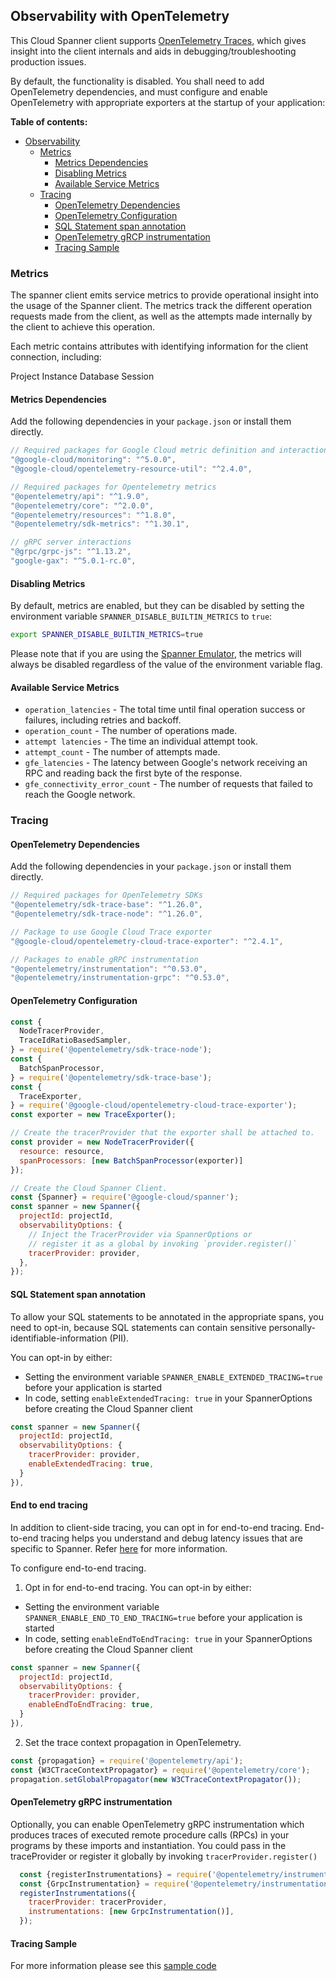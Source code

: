 ## Observability with OpenTelemetry

This Cloud Spanner client supports [OpenTelemetry Traces](https://opentelemetry.io/), which gives insight into the client internals and aids in debugging/troubleshooting production issues.

By default, the functionality is disabled. You shall need to add OpenTelemetry dependencies, and must configure and
enable OpenTelemetry with appropriate exporters at the startup of your application:

**Table of contents:**

* [Observability](#observability)
  * [Metrics](#metrics)
    * [Metrics Dependencies](#metrics-dependencies)
    * [Disabling Metrics](#disabling-metrics)
    * [Available Service Metrics](#available-service-metrics)
  * [Tracing](#tracing)
    * [OpenTelemetry Dependencies](#opentelemetry-dependencies)
    * [OpenTelemetry Configuration](#opentelemetry-configuration)
    * [SQL Statement span annotation](#sql-statement-span-annotation)
    * [OpenTelemetry gRCP instrumentation](#opentelemetry-grpc-instrumentation)
    * [Tracing Sample](#tracing-sample)

### Metrics

The spanner client emits service metrics to provide operational insight into the usage of the Spanner client. The metrics track the different operation requests made from the client, as well as the attempts made internally by the client to achieve this operation.

Each metric contains attributes with identifying information for the client connection, including:

Project
Instance
Database
Session

#### Metrics Dependencies

Add the following dependencies in your `package.json` or install them directly.
```javascript
// Required packages for Google Cloud metric definition and interaction
"@google-cloud/monitoring": "^5.0.0",
"@google-cloud/opentelemetry-resource-util": "^2.4.0",

// Required packages for Opentelemetry metrics
"@opentelemetry/api": "^1.9.0",
"@opentelemetry/core": "^2.0.0",
"@opentelemetry/resources": "^1.8.0",
"@opentelemetry/sdk-metrics": "^1.30.1",

// gRPC server interactions
"@grpc/grpc-js": "^1.13.2",
"google-gax": "^5.0.1-rc.0",
```
#### Disabling Metrics

By default, metrics are enabled, but they can be disabled by setting the environment variable `SPANNER_DISABLE_BUILTIN_METRICS` to `true`:
```bash
export SPANNER_DISABLE_BUILTIN_METRICS=true
```

Please note that if you are using the [Spanner Emulator](https://cloud.google.com/spanner/docs/emulator), the metrics will always be disabled regardless of the value of the environment variable flag.

#### Available Service Metrics

* `operation_latencies` - The total time until final operation success or failures, including retries and backoff.
* `operation_count` - The number of operations made.
* `attempt latencies` - The time an individual attempt took.
* `attempt_count` - The number of attempts made.
* `gfe_latencies` - The latency between Google's network receiving an RPC and reading back the first byte of the response.
* `gfe_connectivity_error_count` - The number of requests that failed to reach the Google network.

### Tracing

#### OpenTelemetry Dependencies

Add the following dependencies in your `package.json` or install them directly.
```javascript
// Required packages for OpenTelemetry SDKs
"@opentelemetry/sdk-trace-base": "^1.26.0",
"@opentelemetry/sdk-trace-node": "^1.26.0",

// Package to use Google Cloud Trace exporter
"@google-cloud/opentelemetry-cloud-trace-exporter": "^2.4.1",

// Packages to enable gRPC instrumentation
"@opentelemetry/instrumentation": "^0.53.0",
"@opentelemetry/instrumentation-grpc": "^0.53.0",
```

#### OpenTelemetry Configuration

```javascript
const {
  NodeTracerProvider,
  TraceIdRatioBasedSampler,
} = require('@opentelemetry/sdk-trace-node');
const {
  BatchSpanProcessor,
} = require('@opentelemetry/sdk-trace-base');
const {
  TraceExporter,
} = require('@google-cloud/opentelemetry-cloud-trace-exporter');
const exporter = new TraceExporter();

// Create the tracerProvider that the exporter shall be attached to.
const provider = new NodeTracerProvider({
  resource: resource,
  spanProcessors: [new BatchSpanProcessor(exporter)]
});

// Create the Cloud Spanner Client.
const {Spanner} = require('@google-cloud/spanner');
const spanner = new Spanner({
  projectId: projectId,
  observabilityOptions: {
    // Inject the TracerProvider via SpannerOptions or
    // register it as a global by invoking `provider.register()`
    tracerProvider: provider,
  },
});
```

#### SQL Statement span annotation

To allow your SQL statements to be annotated in the appropriate spans, you need to opt-in, because
SQL statements can contain sensitive personally-identifiable-information (PII).

You can opt-in by either:

* Setting the environment variable `SPANNER_ENABLE_EXTENDED_TRACING=true` before your application is started
* In code, setting `enableExtendedTracing: true` in your SpannerOptions before creating the Cloud Spanner client

```javascript
const spanner = new Spanner({
  projectId: projectId,
  observabilityOptions: {
    tracerProvider: provider,
    enableExtendedTracing: true,
  }
}),
```

#### End to end tracing

In addition to client-side tracing, you can opt in for end-to-end tracing. End-to-end tracing helps you understand and debug latency issues that are specific to Spanner. Refer [here](https://cloud.google.com/spanner/docs/tracing-overview) for more information.

To configure end-to-end tracing.

1. Opt in for end-to-end tracing. You can opt-in by either:
* Setting the environment variable `SPANNER_ENABLE_END_TO_END_TRACING=true` before your application is started
* In code, setting `enableEndToEndTracing: true` in your SpannerOptions before creating the Cloud Spanner client

```javascript
const spanner = new Spanner({
  projectId: projectId,
  observabilityOptions: {
    tracerProvider: provider,
    enableEndToEndTracing: true,
  }
}),
```

2. Set the trace context propagation in OpenTelemetry.
```javascript
const {propagation} = require('@opentelemetry/api');
const {W3CTraceContextPropagator} = require('@opentelemetry/core');
propagation.setGlobalPropagator(new W3CTraceContextPropagator());
```

#### OpenTelemetry gRPC instrumentation

Optionally, you can enable OpenTelemetry gRPC instrumentation which produces traces of executed remote procedure calls (RPCs)
in your programs by these imports and instantiation. You could pass in the traceProvider or register it globally
by invoking `tracerProvider.register()`

```javascript
  const {registerInstrumentations} = require('@opentelemetry/instrumentation');
  const {GrpcInstrumentation} = require('@opentelemetry/instrumentation-grpc');
  registerInstrumentations({
    tracerProvider: tracerProvider,
    instrumentations: [new GrpcInstrumentation()],
  });
```

#### Tracing Sample
For more information please see this [sample code](./samples/observability-traces.js)
